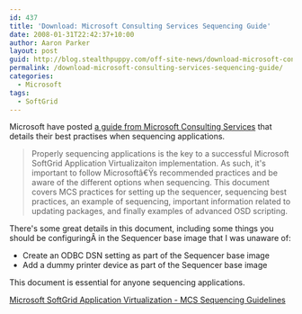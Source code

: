 ```yaml
---
id: 437
title: 'Download: Microsoft Consulting Services Sequencing Guide'
date: 2008-01-31T22:42:37+10:00
author: Aaron Parker
layout: post
guid: http://blog.stealthpuppy.com/off-site-news/download-microsoft-consulting-services-sequencing-guide
permalink: /download-microsoft-consulting-services-sequencing-guide/
categories:
  - Microsoft
tags:
  - SoftGrid
---
```

Microsoft have posted [a guide from Microsoft Consulting Services](http://www.microsoft.com/downloads/details.aspx?FamilyID=1c6a73b8-5da8-4a1a-838b-a41ca492c488&DisplayLang=en) that details their best practises when sequencing applications.

> Properly sequencing applications is the key to a successful Microsoft SoftGrid Application Virtualizaiton implementation. As such, it's important to follow Microsoftâ€Ÿs recommended practices and be aware of the different options when sequencing. This document covers MCS practices for setting up the sequencer, sequencing best practices, an example of sequencing, important information related to updating packages, and finally examples of advanced OSD scripting.

There's some great details in this document, including some things you should be configuringÂ in the Sequencer base image that I was unaware of:

  * Create an ODBC DSN setting as part of the Sequencer base image
  * Add a dummy printer device as part of the Sequencer base image

This document is essential for anyone sequencing applications.

<p class="pdf">
  <a href="http://www.microsoft.com/downloads/details.aspx?FamilyID=1c6a73b8-5da8-4a1a-838b-a41ca492c488&DisplayLang=en">Microsoft SoftGrid Application Virtualization - MCS Sequencing Guidelines</a>
</p>